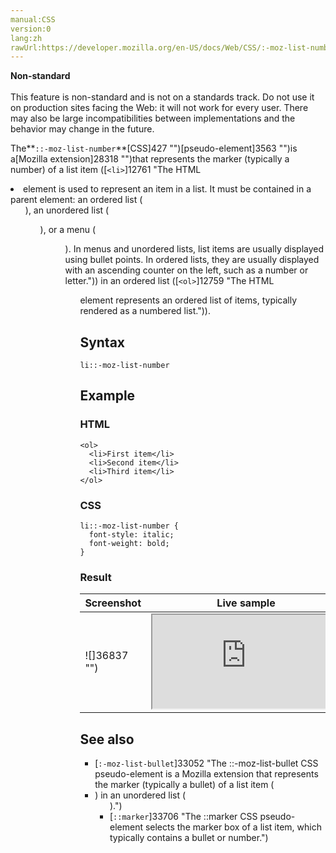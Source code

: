 ```yaml
---
manual:CSS
version:0
lang:zh
rawUrl:https://developer.mozilla.org/en-US/docs/Web/CSS/:-moz-list-number
---
```






**Non-standard**<br></br>This feature is non-standard and is not on a standards track. Do not use it on production sites facing the Web: it will not work for every user. There may also be large incompatibilities between implementations and the behavior may change in the future.





The**`::-moz-list-number`**[CSS]427 "")[pseudo-element]3563 "")is a[Mozilla extension]28318 "")that represents the marker (typically a number) of a list item ([`<li>`]12761 "The HTML <li> element is used to represent an item in a list. It must be contained in a parent element: an ordered list (<ol>), an unordered list (<ul>), or a menu (<menu>). In menus and unordered lists, list items are usually displayed using bullet points. In ordered lists, they are usually displayed with an ascending counter on the left, such as a number or letter.")) in an ordered list ([`<ol>`]12759 "The HTML <ol> element represents an ordered list of items, typically rendered as a numbered list.")).


## Syntax<a name="Syntax"></a>

```
li::-moz-list-number

```

## Example<a name="Example"></a>

### HTML<a name="HTML"></a>

```
<ol>
  <li>First item</li>
  <li>Second item</li>
  <li>Third item</li>
</ol>
```

### CSS<a name="CSS"></a>

```
li::-moz-list-number {
  font-style: italic;
  font-weight: bold;
}
```

### Result<a name="Result"></a>

Screenshot | Live sample 
 ---  |  ---  | 
![]36837 "") | <iframe src='https://mdn.mozillademos.org/en-US/docs/Web/CSS/:-moz-list-number$samples/Example?revision=1303041' width='auto' height='auto'></iframe> 



## See also<a name="See_also"></a>

* [`:-moz-list-bullet`]33052 "The ::-moz-list-bullet CSS pseudo-element is a Mozilla extension that represents the marker (typically a bullet) of a list item (<li>) in an unordered list (<ul>).")
* [`::marker`]33706 "The ::marker CSS pseudo-element selects the marker box of a list item, which typically contains a bullet or number.")



